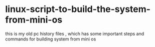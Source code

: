 # linux-script-to-build-the-system-from-mini-os
this is my old pc history files , which has some important steps and commands for building system from mini os
